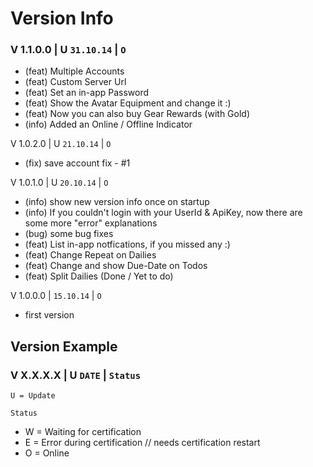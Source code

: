 # Version Info

### V 1.1.0.0 | U `31.10.14` | `O`
- (feat) Multiple Accounts
- (feat) Custom Server Url
- (feat) Set an in-app Password
- (feat) Show the Avatar Equipment and change it :)
- (feat) Now you can also buy Gear Rewards (with Gold)
- (info) Added an Online / Offline Indicator

V 1.0.2.0 | U `21.10.14` | `O`
- (fix) save account fix - #1

V 1.0.1.0 | U `20.10.14` | `O`
- (info) show new version info once on startup
- (info) If you couldn't login with your UserId & ApiKey, now there are some more "error" explanations
- (bug) some bug fixes
- (feat) List in-app notfications, if you missed any :)
- (feat) Change Repeat on Dailies
- (feat) Change and show Due-Date on Todos
- (feat) Split Dailies (Done / Yet to do)

V 1.0.0.0 | `15.10.14` | `O`

- first version


## Version Example

### V X.X.X.X | U `DATE` | `Status`

`U = Update`

`Status` 

- W = Waiting for certification
- E = Error during certification // needs certification restart
- O = Online
